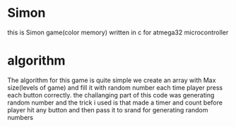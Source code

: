 # Simon
this is Simon game(color memory) written in c for atmega32 microcontroller

# algorithm
The algorithm for this game is quite simple we create an array with Max size(levels of game) and fill it with random number each time player press each button correctly.
the challanging part of this code was generating random number and the trick i used is that made a timer and count before player hit any button and then pass it to srand for generating random numbers 
